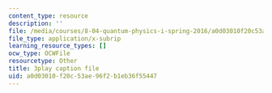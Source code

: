 ```yaml
---
content_type: resource
description: ''
file: /media/courses/8-04-quantum-physics-i-spring-2016/a0d03010f20c53ae96f2b1eb36f55447_jPVD45YYlk.vtt
file_type: application/x-subrip
learning_resource_types: []
ocw_type: OCWFile
resourcetype: Other
title: 3play caption file
uid: a0d03010-f20c-53ae-96f2-b1eb36f55447
---
```

